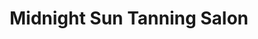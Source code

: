 ---
title: "Midnight Sun Tanning Salon"
url: /north-york/midnight-sun-tanning-salon/
shop: Gerberei
---